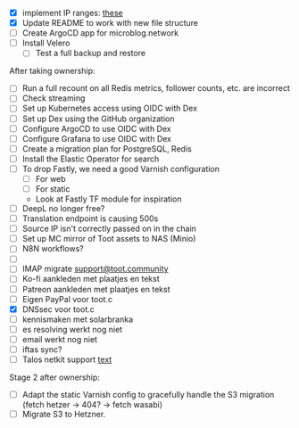 - [x] implement IP ranges: [these](https://github.com/hetznercloud/hcloud-cloud-controller-manager/blob/main/docs/deploy_with_networks.md#considerations-on-the-ip-ranges)
- [x] Update README to work with new file structure
- [ ] Create ArgoCD app for microblog.network
- [ ] Install Velero
  - [ ] Test a full backup and restore

After taking ownership:

- [ ] Run a full recount on all Redis metrics, follower counts, etc. are incorrect
- [ ] Check streaming
- [ ] Set up Kubernetes access using OIDC with Dex
- [ ] Set up Dex using the GitHub organization
- [ ] Configure ArgoCD to use OIDC with Dex
- [ ] Configure Grafana to use OIDC with Dex
- [ ] Create a migration plan for PostgreSQL, Redis
- [ ] Install the Elastic Operator for search
- [ ] To drop Fastly, we need a good Varnish configuration
  - [ ] For web
  - [ ] For static
  - Look at Fastly TF module for inspiration
- [ ] DeepL no longer free?
- [ ] Translation endpoint is causing 500s
- [ ] Source IP isn't correctly passed on in the chain
- [ ] Set up MC mirror of Toot assets to NAS (Minio)
- [ ] N8N workflows?
- [ ] [](https://toot.community/notifications/requests/114508118978012662)
- [ ] IMAP migrate support@toot.community
- [ ] Ko-fi aankleden met plaatjes en tekst
- [ ] Patreon aankleden met plaatjes en tekst
- [ ] Eigen PayPal voor toot.c
- [x] DNSsec voor toot.c
- [ ] kennismaken met solarbranka
- [ ] es resolving werkt nog niet
- [ ] email werkt nog niet
- [ ] iftas sync?
- [ ] Talos netkit support [text](https://github.com/siderolabs/talos/issues/9181)

Stage 2 after ownership:

- [ ] Adapt the static Varnish config to gracefully handle the S3 migration (fetch hetzer -> 404? -> fetch wasabi)
- [ ] Migrate S3 to Hetzner. 